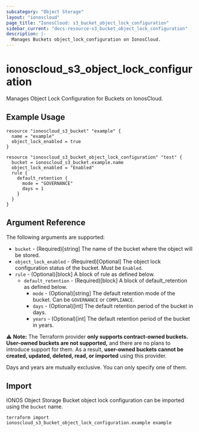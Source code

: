 ```yaml
---
subcategory: "Object Storage"
layout: "ionoscloud"
page_title: "IonosCloud: s3_bucket_object_lock_configuration"
sidebar_current: "docs-resource-s3_bucket_object_lock_configuration"
description: |-
  Manages Buckets object_lock_configuration on IonosCloud.
---
```


# ionoscloud_s3_object_lock_configuration

Manages Object Lock Configuration for Buckets on IonosCloud.

## Example Usage

```hcl
resource "ionoscloud_s3_bucket" "example" {
  name = "example"
  object_lock_enabled = true
}

resource "ionoscloud_s3_bucket_object_lock_configuration" "test" {
  bucket = ionoscloud_s3_bucket.example.name
  object_lock_enabled = "Enabled"
  rule {
    default_retention {
      mode = "GOVERNANCE"
      days = 1
    }
  }
}
```

## Argument Reference

The following arguments are supported:

- `bucket` - (Required)[string] The name of the bucket where the object will be stored.
- `object_lock_enabled` - (Required)[Optional] The object lock configuration status of the bucket. Must be `Enabled`.
- `rule` - (Optional)[block] A block of rule as defined below.
  - `default_retention` - (Required)[block] A block of default_retention as defined below.
    - `mode` - (Optional)[string] The default retention mode of the bucket. Can be `GOVERNANCE` or `COMPLIANCE`.
    - `days` - (Optional)[int] The default retention period of the bucket in days.
    - `years` - (Optional)[int] The default retention period of the bucket in years.

⚠️ **Note:** The Terraform provider **only supports contract-owned buckets. User-owned buckets are not supported,** and there are no plans to introduce support for them. As a result, **user-owned buckets cannot be created, updated, deleted, read, or imported** using this provider.

Days and years are mutually exclusive. You can only specify one of them.
## Import

IONOS Object Storage Bucket object lock configuration can be imported using the `bucket` name.

```shell
terraform import ionoscloud_s3_bucket_object_lock_configuration.example example
```